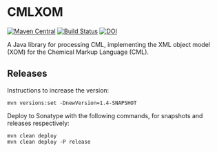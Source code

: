 # CMLXOM
[![Maven Central](https://maven-badges.herokuapp.com/maven-central/org.blueobelisk/cmlxom/badge.svg)](https://maven-badges.herokuapp.com/maven-central/org.blueobelisk/cmlxom)
[![Build Status](https://github.com/BlueObelisk/cmlxom/actions/workflows/maven.yml/badge.svg)](https://github.com/BlueObelisk/cmlxom/actions/workflows/maven.yml)
[![DOI](https://zenodo.org/badge/DOI/10.5281/zenodo.5815142.svg)](https://doi.org/10.5281/zenodo.5815142)

A Java library for processing CML,
implementing the XML object model (XOM) for the Chemical Markup Language (CML).

## Releases

Instructions to increase the version:

```shell
mvn versions:set -DnewVersion=1.4-SNAPSHOT
```

Deploy to Sonatype with the following commands, for snapshots and releases respectively:

```sh1ll
mvn clean deploy
mvn clean deploy -P release
```

